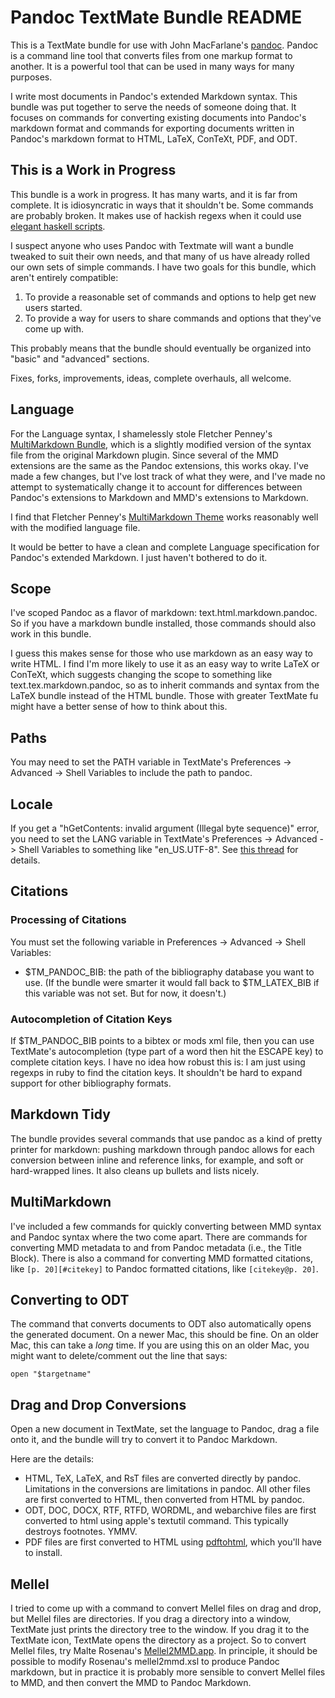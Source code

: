 # Pandoc TextMate Bundle README

This is a TextMate bundle for use with John MacFarlane's [pandoc](http://johnmacfarlane.net/pandoc). Pandoc is a command line tool that converts files from one markup format to another. It is a powerful tool that can be used in many ways for many purposes. 

I write most documents in Pandoc's extended Markdown syntax. This bundle was put together to serve the needs of someone doing that. It focuses on commands for converting existing documents into Pandoc's markdown format and commands for exporting documents written in Pandoc's markdown format to HTML, LaTeX, ConTeXt, PDF, and ODT.

## This is a Work in Progress ##

This bundle is a work in progress. It has many warts, and it is far from complete. It is idiosyncratic in ways that it shouldn't be. Some commands are probably broken. It makes use of hackish regexs when it could use [elegant haskell scripts](http://johnmacfarlane.net/pandoc/scripting.html).

I suspect anyone who uses Pandoc with Textmate will want a bundle tweaked to suit their own needs, and that many of us have already rolled our own sets of simple commands. I have two goals for this bundle, which aren't entirely compatible:

1.  To provide a reasonable set of commands and options to help get new users started.
2.  To provide a way for users to share commands and options that they've come up with.

This probably means that the bundle should eventually be organized into "basic" and "advanced" sections.

Fixes, forks, improvements, ideas, complete overhauls, all welcome. 

## Language ##

For the Language syntax, I shamelessly stole Fletcher Penney's [MultiMarkdown Bundle](http://fletcherpenney.net/multimarkdown/multimarkdown_bundle_for_textm/), which is a slightly modified version of the syntax file from the original Markdown plugin. Since several of the MMD extensions are the same as the Pandoc extensions, this works okay. I've made a few changes, but I've lost track of what they were, and I've made no attempt to systematically change it to account for differences between Pandoc's extensions to Markdown and MMD's extensions to Markdown. 

I find that Fletcher Penney's [MultiMarkdown Theme](http://files.fletcherpenney.net/MultiMarkdown.tmTheme.zip)  works reasonably well with the modified language file.

It would be better to have a clean and complete Language specification for Pandoc's extended Markdown. I just haven't bothered to do it.

## Scope ##

I've scoped Pandoc as a flavor of markdown: text.html.markdown.pandoc. So if you have a markdown bundle installed, those commands should also work in this bundle.

I guess this makes sense for those who use markdown as an easy way to write HTML. I find I'm more likely to use it as an easy way to write LaTeX or ConTeXt, which suggests changing the scope to something like text.tex.markdown.pandoc, so as to inherit commands and syntax from the LaTeX bundle instead of the HTML bundle. Those with greater TextMate fu might have a better sense of how to think about this.

## Paths ##

You may need to set the PATH variable in TextMate's Preferences -> Advanced -> Shell Variables to include the path to pandoc.

## Locale ##

If you get a "hGetContents: invalid argument (Illegal byte sequence)" error, you need to set the LANG variable in TextMate's Preferences -> Advanced -> Shell Variables to something like "en_US.UTF-8". See [this thread](https://groups.google.com/group/pandoc-discuss/browse_thread/thread/3c5c156ac60a3f5a) for details.

## Citations ##

### Processing of Citations ###

You must set the following variable in Preferences -> Advanced -> Shell Variables:

+   $TM\_PANDOC\_BIB: the path of the bibliography database you want to use. (If the bundle were smarter it would fall back to $TM\_LATEX\_BIB if this variable was not set. But for now, it doesn't.)

### Autocompletion of Citation Keys ###

If $TM\_PANDOC\_BIB points to a bibtex or mods xml file, then you can use TextMate's autocompletion (type part of a word then hit the ESCAPE key) to complete citation keys. I have no idea how robust this is: I am just using regexps in ruby to find the citation keys. It shouldn't be hard to expand support for other bibliography formats.


## Markdown Tidy

The bundle provides several commands that use pandoc as a kind of
pretty printer for markdown: pushing markdown through pandoc allows
for each conversion between inline and reference links, for
example, and soft or hard-wrapped lines. It also cleans up bullets
and lists nicely.

## MultiMarkdown

I've included a few commands for quickly converting between MMD
syntax and Pandoc syntax where the two come apart. There are
commands for converting MMD metadata to and from Pandoc metadata
(i.e., the Title Block). There is also a command for converting MMD
formatted citations, like `[p. 20][#citekey]` to Pandoc formatted
citations, like `[citekey@p. 20]`.

## Converting to ODT

The command that converts documents to ODT also automatically opens
the generated document. On a newer Mac, this should be fine. On an
older Mac, this can take a *long* time. If you are using this on an
older Mac, you might want to delete/comment out the line that
says:

    open "$targetname"

## Drag and Drop Conversions

Open a new document in TextMate, set the language to Pandoc, drag a
file onto it, and the bundle will try to convert it to Pandoc
Markdown.

Here are the details:

-   HTML, TeX, LaTeX, and RsT files are converted directly by
    pandoc. Limitations in the conversions are limitations in pandoc.
    All other files are first converted to HTML, then converted from
    HTML by pandoc.
-   ODT, DOC, DOCX, RTF, RTFD, WORDML, and webarchive files are
    first converted to html using apple's textutil command. This
    typically destroys footnotes. YMMV.
-   PDF files are first converted to HTML using
    [pdftohtml](http://pdftohtml.sourceforge.net/), which you'll have
    to install.

## Mellel

I tried to come up with a command to convert Mellel files on drag
and drop, but Mellel files are directories. If you drag a directory
into a window, TextMate just prints the directory tree to the
window. If you drag it to the TextMate icon, TextMate opens the
directory as a project. So to convert Mellel files, try Malte
Rosenau's [Mellel2MMD.app](http://wwwuser.gwdg.de/~mrosena/). In
principle, it should be possible to modify Rosenau's mellel2mmd.xsl
to produce Pandoc markdown, but in practice it is probably more
sensible to convert Mellel files to MMD, and then convert the MMD
to Pandoc Markdown.



